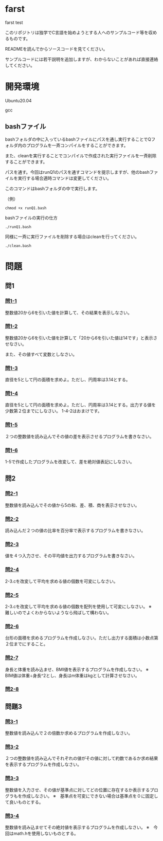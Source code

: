 # farst
farst test

このリポジトリは独学でC言語を始めようとする人へのサンプルコード等を収めるものです。

READMEを読んでからソースコードを見てください。

サンプルコードには若干説明を追加しますが、わからないことがあれば直接連絡してください。
# 開発環境
Ubuntu20.04

gcc

## bashファイル
bashフォルダの中に入っているbashファイルにパスを通し実行することでQフォルダ内のプログラムを一斉コンパイルをすることができます。


また、cleanを実行することでコンパイルで作成された実行ファイルを一斉削除することができます。


パスを通す。今回はrunQ1のパスを通すコマンドを提示しますが、他のbashファイルを実行する場合適時コマンドは変更してください。

このコマンドはbashフォルダの中で実行します。

（例）

 ```
chmod +x runQ1.bash
 ```
bashファイルの実行の仕方
 ```
./runQ1.bash
 ```
 同様に一斉に実行ファイルを削除する場合はcleanを行ってください。
 ```
./clean.bash
 ```


# 問題
## 問1
### [問1-1](https://github.com/hiro2001/farst/blob/main/Q1/1-1.c)
整数値20から6を引いた値を計算して、その結果を表示しなさい。

### [問1-2](https://github.com/hiro2001/farst/blob/main/Q1/1-2.c)
整数値20から6を引いた値を計算して「20から6を引いた値は14です」と表示させなさい。

また、その値すべて変数としなさい。

### [問1-3](https://github.com/hiro2001/farst/blob/main/Q1/1-3.c)

直径を5として円の面積を求めよ。ただし、円周率は3.14とする。

### [問1-4](https://github.com/hiro2001/farst/blob/main/Q1/1-4.c)

直径を5として円の面積を求めよ。ただし、円周率は3.14とする。出力する値を少数第２位までにしなさい。
1-4-2はおまけです。

### [問1-5](https://github.com/hiro2001/farst/blob/main/Q1/1-5.c)

２つの整数値を読み込んでその値の差を表示させるプログラムを書きなさい。

### [問1-6](https://github.com/hiro2001/farst/blob/main/Q1/1-6.c)

1-5で作成したプログラムを改変して、差を絶対値表記にしなさい。

## 問2
### [問2-1](https://github.com/hiro2001/farst/blob/main/Q2/2-1.c)

整数値を読み込んでその値から5の和、差、積、商を表示させなさい。

### [問2-2](https://github.com/hiro2001/farst/blob/main/Q2/2-2.c)

読み込んだ２つの値の比率を百分率で表示するプログラムを書きなさい。

### [問2-3](https://github.com/hiro2001/farst/blob/main/Q2/2-3.c)

値を４つ入力させ、その平均値を出力するプログラムを書きなさい。

### [問2-4](https://github.com/hiro2001/farst/blob/main/Q2/2-4.c)

2-3.cを改変して平均を求める値の個数を可変にしなさい。

### [問2-5](https://github.com/hiro2001/farst/blob/main/Q2/2-5.c)

2-3.cを改変して平均を求める値の個数を配列を使用して可変にしなさい。
※　難しいのでよくわからないようなら飛ばして構わない。

### [問2-6](https://github.com/hiro2001/farst/blob/main/Q2/2-6.c)

台形の面積を求めるプログラムを作成しなさい。ただし出力する面積は小数点第２位までにすること。

### [問2-7](https://github.com/hiro2001/farst/blob/main/Q2/2-7.c)

身長と体重を読み込ませ、BMI値を表示するプログラムを作成しなさい。
※　BIM値は体重÷身長^2とし、身長はm体重はkgとして計算させなさい。

### [問2-8](https://github.com/hiro2001/farst/blob/main/Q2/2-8.c)

## 問題3

### [問3-1](https://github.com/hiro2001/farst/blob/main/Q2/3-1.c)

整数値を読み込んで２の倍数か求めるプログラムを作成しなさい。

### [問3-2](https://github.com/hiro2001/farst/blob/main/Q2/3-2.c)

２つの整数値を読み込んでそれぞれの値がその値に対して約数であるか求め結果を表示するプログラムを作成しなさい。

### [問3-3](https://github.com/hiro2001/farst/blob/main/Q2/3-3.c)

整数値を入力させ、その値が基準点に対してどの位置に存在するか表示するプログラもを作成しなさい。
※　基準点を可変にできない場合は基準点を０に固定して良いものとする。

### [問3-4](https://github.com/hiro2001/farst/blob/main/Q2/3-4.c)

整数値を読み込ませてその絶対値を表示するプログラムを作成しなさい。
※　今回はmath.hを使用しないものとする。


